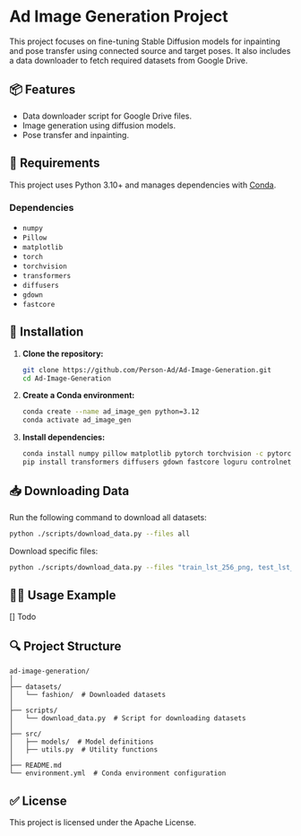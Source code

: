# Ad Image Generation Project

This project focuses on fine-tuning Stable Diffusion models for inpainting and pose transfer using connected source and target poses. It also includes a data downloader to fetch required datasets from Google Drive.

## 📦 Features
- Data downloader script for Google Drive files.
- Image generation using diffusion models.
- Pose transfer and inpainting.

## 🔧 Requirements
This project uses Python 3.10+ and manages dependencies with [Conda](https://docs.conda.io/).

### Dependencies
- `numpy`
- `Pillow`
- `matplotlib`
- `torch`
- `torchvision`
- `transformers`
- `diffusers`
- `gdown`
- `fastcore`

## 🚀 Installation

1. **Clone the repository:**
   ```bash
   git clone https://github.com/Person-Ad/Ad-Image-Generation.git
   cd Ad-Image-Generation
   ```

2. **Create a Conda environment:**
   ```bash
   conda create --name ad_image_gen python=3.12
   conda activate ad_image_gen
   ```

3. **Install dependencies:**
   ```bash
   conda install numpy pillow matplotlib pytorch torchvision -c pytorch
   pip install transformers diffusers gdown fastcore loguru controlnet_aux
   ```

## 📥 Downloading Data

Run the following command to download all datasets:
```bash
python ./scripts/download_data.py --files all
```

Download specific files:
```bash
python ./scripts/download_data.py --files "train_lst_256_png, test_lst_256_png, train_data.json, test_data.json"
```

## 🏃‍♂️ Usage Example
[] Todo

## 🔍 Project Structure
```
ad-image-generation/
│
├── datasets/
│   └── fashion/  # Downloaded datasets
│
├── scripts/
│   └── download_data.py  # Script for downloading datasets
│
├── src/
│   ├── models/  # Model definitions
│   ├── utils.py  # Utility functions
│
├── README.md
└── environment.yml  # Conda environment configuration
```

## ✅ License
This project is licensed under the Apache License.

